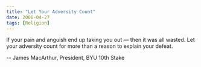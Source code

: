 ```yaml
---
title: "Let Your Adversity Count"
date: 2006-04-27
tags: [Religion]
---
```


If your pain and anguish end up taking you out &mdash; then it was all wasted. Let your adversity count for more than a reason to explain your defeat.

-- James MacArthur, President, BYU 10th Stake
